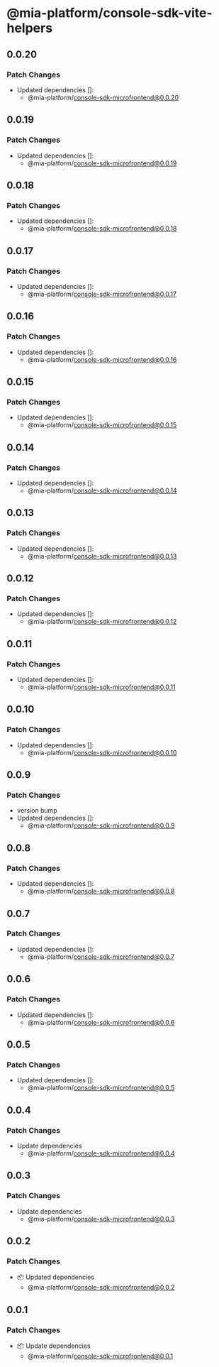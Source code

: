 # @mia-platform/console-sdk-vite-helpers

## 0.0.20

### Patch Changes

- Updated dependencies []:
  - @mia-platform/console-sdk-microfrontend@0.0.20

## 0.0.19

### Patch Changes

- Updated dependencies []:
  - @mia-platform/console-sdk-microfrontend@0.0.19

## 0.0.18

### Patch Changes

- Updated dependencies []:
  - @mia-platform/console-sdk-microfrontend@0.0.18

## 0.0.17

### Patch Changes

- Updated dependencies []:
  - @mia-platform/console-sdk-microfrontend@0.0.17

## 0.0.16

### Patch Changes

- Updated dependencies []:
  - @mia-platform/console-sdk-microfrontend@0.0.16

## 0.0.15

### Patch Changes

- Updated dependencies []:
  - @mia-platform/console-sdk-microfrontend@0.0.15

## 0.0.14

### Patch Changes

- Updated dependencies []:
  - @mia-platform/console-sdk-microfrontend@0.0.14

## 0.0.13

### Patch Changes

- Updated dependencies []:
  - @mia-platform/console-sdk-microfrontend@0.0.13

## 0.0.12

### Patch Changes

- Updated dependencies []:
  - @mia-platform/console-sdk-microfrontend@0.0.12

## 0.0.11

### Patch Changes

- Updated dependencies []:
  - @mia-platform/console-sdk-microfrontend@0.0.11

## 0.0.10

### Patch Changes

- Updated dependencies []:
  - @mia-platform/console-sdk-microfrontend@0.0.10

## 0.0.9

### Patch Changes

- version bump
- Updated dependencies []:
  - @mia-platform/console-sdk-microfrontend@0.0.9

## 0.0.8

### Patch Changes

- Updated dependencies []:
  - @mia-platform/console-sdk-microfrontend@0.0.8

## 0.0.7

### Patch Changes

- Updated dependencies []:
  - @mia-platform/console-sdk-microfrontend@0.0.7

## 0.0.6

### Patch Changes

- Updated dependencies []:
  - @mia-platform/console-sdk-microfrontend@0.0.6

## 0.0.5

### Patch Changes

- Updated dependencies []:
  - @mia-platform/console-sdk-microfrontend@0.0.5

## 0.0.4

### Patch Changes

- Update dependencies
  - @mia-platform/console-sdk-microfrontend@0.0.4

## 0.0.3

### Patch Changes

- Update dependencies
  - @mia-platform/console-sdk-microfrontend@0.0.3

## 0.0.2

### Patch Changes

- 📦 Updated dependencies
  - @mia-platform/console-sdk-microfrontend@0.0.2

## 0.0.1

### Patch Changes

- 📦 Update dependencies
  - @mia-platform/console-sdk-microfrontend@0.0.1
